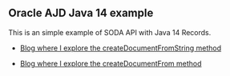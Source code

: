 ## Oracle AJD Java 14 example


This is an simple example of SODA API with Java 14 Records.

- [Blog where I explore the createDocumentFromString method](http://www.igfasouza.com/blog/autonomous-json-database-with-java-records-and-json-libs/)

- [Blog where I explore the createDocumentFrom method](http://www.igfasouza.com/blog/autonomous-json-database-with-java-records-and-json-libs-part2/)